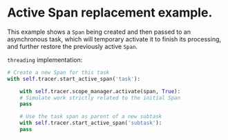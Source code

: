 # Active Span replacement example.

This example shows a `Span` being created and then passed to an asynchronous task, which will temporary activate it to finish its processing, and further restore the previously active `Span`.

`threading` implementation:
```python
# Create a new Span for this task
with self.tracer.start_active_span('task'):

    with self.tracer.scope_manager.activate(span, True):
	# Simulate work strictly related to the initial Span
	pass

    # Use the task span as parent of a new subtask
    with self.tracer.start_active_span('subtask'):
	pass

```
